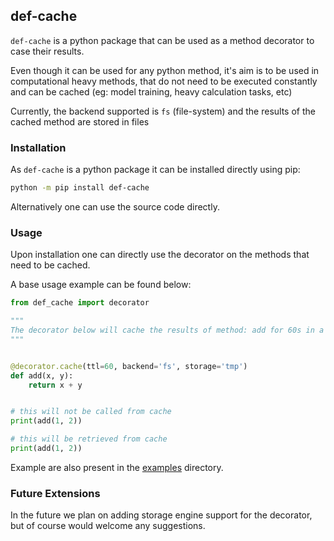 ## def-cache

`def-cache` is a python package that can be used as a method decorator to case their results.

Even though it can be used for any python method, it's aim is to be used in computational heavy methods,
that do not need to be executed constantly and can be cached (eg: model training, heavy calculation tasks, etc)

Currently, the backend supported is `fs` (file-system) and the results of the cached method are stored in files

### Installation

As `def-cache` is a python package it can be installed directly using pip:

```bash
python -m pip install def-cache
```

Alternatively one can use the source code directly.

### Usage

Upon installation one can directly use the decorator on the methods that need to be cached.

A base usage example can be found below:

```python
from def_cache import decorator

"""
The decorator below will cache the results of method: add for 60s in a file stored in the tmp relative path
"""


@decorator.cache(ttl=60, backend='fs', storage='tmp')
def add(x, y):
    return x + y


# this will not be called from cache
print(add(1, 2))

# this will be retrieved from cache
print(add(1, 2))
```

Example are also present in the [examples](/examples) directory.

### Future Extensions

In the future we plan on adding storage engine support for the decorator, but of course would welcome any suggestions.

